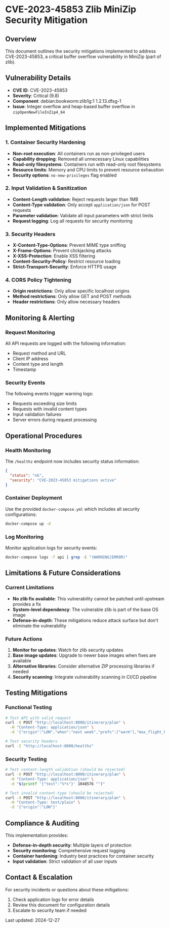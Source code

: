 # CVE-2023-45853 Zlib MiniZip Security Mitigation

## Overview
This document outlines the security mitigations implemented to address CVE-2023-45853, a critical buffer overflow vulnerability in MiniZip (part of zlib).

## Vulnerability Details
- **CVE ID**: CVE-2023-45853
- **Severity**: Critical (9.8)
- **Component**: debian:bookworm:zlib1g:1 1.2.13.dfsg-1
- **Issue**: Integer overflow and heap-based buffer overflow in `zipOpenNewFileInZip4_64`

## Implemented Mitigations

### 1. Container Security Hardening
- **Non-root execution**: All containers run as non-privileged users
- **Capability dropping**: Removed all unnecessary Linux capabilities
- **Read-only filesystems**: Containers run with read-only root filesystems
- **Resource limits**: Memory and CPU limits to prevent resource exhaustion
- **Security options**: `no-new-privileges` flag enabled

### 2. Input Validation & Sanitization
- **Content-Length validation**: Reject requests larger than 1MB
- **Content-Type validation**: Only accept `application/json` for POST requests
- **Parameter validation**: Validate all input parameters with strict limits
- **Request logging**: Log all requests for security monitoring

### 3. Security Headers
- **X-Content-Type-Options**: Prevent MIME type sniffing
- **X-Frame-Options**: Prevent clickjacking attacks
- **X-XSS-Protection**: Enable XSS filtering
- **Content-Security-Policy**: Restrict resource loading
- **Strict-Transport-Security**: Enforce HTTPS usage

### 4. CORS Policy Tightening
- **Origin restrictions**: Only allow specific localhost origins
- **Method restrictions**: Only allow GET and POST methods
- **Header restrictions**: Only allow necessary headers

## Monitoring & Alerting

### Request Monitoring
All API requests are logged with the following information:
- Request method and URL
- Client IP address
- Content type and length
- Timestamp

### Security Events
The following events trigger warning logs:
- Requests exceeding size limits
- Requests with invalid content types
- Input validation failures
- Server errors during request processing

## Operational Procedures

### Health Monitoring
The `/healthz` endpoint now includes security status information:
```json
{
  "status": "ok",
  "security": "CVE-2023-45853 mitigations active"
}
```

### Container Deployment
Use the provided `docker-compose.yml` which includes all security configurations:
```bash
docker-compose up -d
```

### Log Monitoring
Monitor application logs for security events:
```bash
docker-compose logs -f api | grep -E "(WARNING|ERROR)"
```

## Limitations & Future Considerations

### Current Limitations
- **No zlib fix available**: This vulnerability cannot be patched until upstream provides a fix
- **System-level dependency**: The vulnerable zlib is part of the base OS image
- **Defense-in-depth**: These mitigations reduce attack surface but don't eliminate the vulnerability

### Future Actions
1. **Monitor for updates**: Watch for zlib security updates
2. **Base image updates**: Upgrade to newer base images when fixes are available
3. **Alternative libraries**: Consider alternative ZIP processing libraries if needed
4. **Security scanning**: Integrate vulnerability scanning in CI/CD pipeline

## Testing Mitigations

### Functional Testing
```bash
# Test API with valid request
curl -X POST "http://localhost:8000/itinerary/plan" \
  -H "Content-Type: application/json" \
  -d '{"origin":"LON","when":"next week","prefs":["warm"],"max_flight_hours":2}'

# Test security headers
curl -I "http://localhost:8000/healthz"
```

### Security Testing
```bash
# Test content-length validation (should be rejected)
curl -X POST "http://localhost:8000/itinerary/plan" \
  -H "Content-Type: application/json" \
  -d "$(printf '{"test":"%*s"}' 1048576 "")"

# Test invalid content-type (should be rejected)
curl -X POST "http://localhost:8000/itinerary/plan" \
  -H "Content-Type: text/plain" \
  -d '{"origin":"LON"}'
```

## Compliance & Auditing

This implementation provides:
- **Defense-in-depth security**: Multiple layers of protection
- **Security monitoring**: Comprehensive request logging
- **Container hardening**: Industry best practices for container security
- **Input validation**: Strict validation of all user inputs

## Contact & Escalation

For security incidents or questions about these mitigations:
1. Check application logs for error details
2. Review this document for configuration details
3. Escalate to security team if needed

Last updated: 2024-12-27